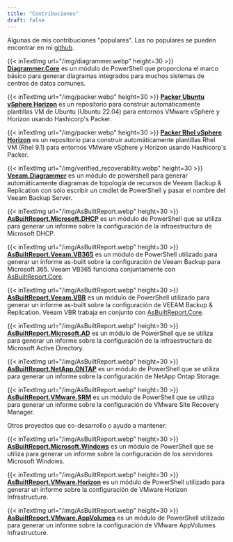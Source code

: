 ```yaml
---
title: "Contribuciones"
draft: false
---
```


Algunas de mis contribuciones "populares". Las no populares se pueden encontrar en mi [github](https://github.com/rebelinux).

{{< inTextImg url="/img/diagrammer.webp" height=30 >}}
**[Diagrammer.Core](https://github.com/rebelinux/Diagrammer.Core)** es un módulo de PowerShell que proporciona el marco básico para generar diagramas integrados para muchos sistemas de centros de datos comunes.

{{< inTextImg url="/img/packer.webp" height=30 >}}
**[Packer Ubuntu vSphere Horizon](https://github.com/rebelinux/packer-ubuntu-vsphere-horizon-iso)** es un repositorio para construir automáticamente plantillas VM de Ubuntu (Ubuntu 22.04) para entornos VMware vSphere y Horizon usando Hashicorp's Packer.

{{< inTextImg url="/img/packer.webp" height=30 >}}
**[Packer Rhel vSphere Horizon](https://github.com/rebelinux/packer-rhel-vsphere-horizon-iso)** es un repositorio para construir automáticamente plantillas Rhel VM (Rhel 9.1) para entornos VMware vSphere y Horizon usando Hashicorp's Packer.

{{< inTextImg url="/img/verified_recoverability.webp" height=30 >}}
**[Veeam.Diagrammer](https://github.com/rebelinux/Veeam.Diagrammer)** es un módulo de powershell para generar automáticamente diagramas de topología de recursos de Veeam Backup & Replication con sólo escribir un cmdlet de PowerShell y pasar el nombre del Veeam Backup Server.

{{< inTextImg url="/img/AsBuiltReport.webp" height=30 >}}
**[AsBuiltReport.Microsoft.DHCP](https://github.com/AsBuiltReport/AsBuiltReport.Microsoft.DHCP)** es un módulo de PowerShell que se utiliza para generar un informe sobre la configuración de la infraestructura de Microsoft DHCP.

{{< inTextImg url="/img/AsBuiltReport.webp" height=30 >}}
**[AsBuiltReport.Veeam.VB365](https://github.com/AsBuiltReport/AsBuiltReport.Veeam.VB365)** es un módulo de PowerShell utilizado para generar un informe as-built sobre la configuración de Veeam Backup para Microsoft 365. Veeam VB365 funciona conjuntamente con [AsBuiltReport.Core](https://github.com/AsBuiltReport/AsBuiltReport.Core).

{{< inTextImg url="/img/AsBuiltReport.webp" height=30 >}}
**[AsBuiltReport.Veeam.VBR](https://github.com/AsBuiltReport/AsBuiltReport.Veeam.VBR)** es un módulo de PowerShell utilizado para generar un informe as-built sobre la configuración de VEEAM Backup & Replication. Veeam VBR trabaja en conjunto con [AsBuiltReport.Core](https://github.com/AsBuiltReport/AsBuiltReport.Core).

{{< inTextImg url="/img/AsBuiltReport.webp" height=30 >}}
**[AsBuiltReport.Microsoft.AD](https://github.com/AsBuiltReport/AsBuiltReport.Microsoft.AD)** es un módulo de PowerShell que se utiliza para generar un informe sobre la configuración de la infraestructura de Microsoft Active Directory.

{{< inTextImg url="/img/AsBuiltReport.webp" height=30 >}}
**[AsBuiltReport.NetApp.ONTAP](https://github.com/AsBuiltReport/AsBuiltReport.NetApp.ONTAP)** es un módulo de PowerShell que se utiliza para generar un informe sobre la configuración de NetApp Ontap Storage.

{{< inTextImg url="/img/AsBuiltReport.webp" height=30 >}}
**[AsBuiltReport.VMware.SRM](https://github.com/AsBuiltReport/AsBuiltReport.VMware.SRM)** es un módulo de PowerShell que se utiliza para generar un informe sobre la configuración de VMware Site Recovery Manager.

Otros proyectos que co-desarrollo o ayudo a mantener:

{{< inTextImg url="/img/AsBuiltReport.webp" height=30 >}}
**[AsBuiltReport.Microsoft.Windows](https://github.com/AsBuiltReport/AsBuiltReport.Microsoft.Windows)** es un módulo de PowerShell que se utiliza para generar un informe sobre la configuración de los servidores Microsoft Windows.

{{< inTextImg url="/img/AsBuiltReport.webp" height=30 >}}
**[AsBuiltReport.VMware.Horizon](https://github.com/AsBuiltReport/AsBuiltReport.VMware.Horizon)** es un módulo de PowerShell utilizado para generar un informe sobre la configuración de VMware Horizon Infrastructure.

{{< inTextImg url="/img/AsBuiltReport.webp" height=30 >}}
**[AsBuiltReport.VMware.AppVolumes](https://github.com/AsBuiltReport/AsBuiltReport.VMware.AppVolumes)** es un módulo de PowerShell utilizado para generar un informe sobre la configuración de VMware AppVolumes Infrastructure.
